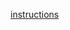 [instructions](http://tomforb.es/displaying-a-processes-output-on-a-web-page-with-websockets-and-python "Displaying a processes output on a web page with Websockets and Python")

